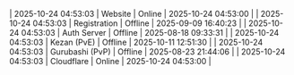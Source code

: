 | 2025-10-24 04:53:03 | Website | Online | 2025-10-24 04:53:00 |
| 2025-10-24 04:53:03 | Registration | Offline | 2025-09-09 16:40:23 |
| 2025-10-24 04:53:03 | Auth Server | Offline | 2025-08-18 09:33:31 |
| 2025-10-24 04:53:03 | Kezan (PvE) | Offline | 2025-10-11 12:51:30 |
| 2025-10-24 04:53:03 | Gurubashi (PvP) | Offline | 2025-08-23 21:44:06 |
| 2025-10-24 04:53:03 | Cloudflare | Online | 2025-10-24 04:53:00 |
